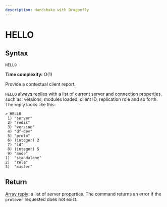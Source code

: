 ```yaml
---
description: Handshake with Dragonfly
---
```


# HELLO

## Syntax

    HELLO

**Time complexity:** O(1)

Provide a contextual client report.

`HELLO` always replies with a list of current server and connection properties,
such as: versions, modules loaded, client ID, replication role and so forth.
The reply looks like this:

    > HELLO
     1) "server"
     2) "redis"
     3) "version"
     4) "df-dev"
     5) "proto"
     6) (integer) 2
     7) "id"
     8) (integer) 5
     9) "mode"
    1)  "standalone"
    2)  "role"
    3)  "master"

## Return

[Array reply](https://redis.io/docs/reference/protocol-spec#resp-arrays): a list of server properties. The command returns an error if the `protover` requested does not exist.

